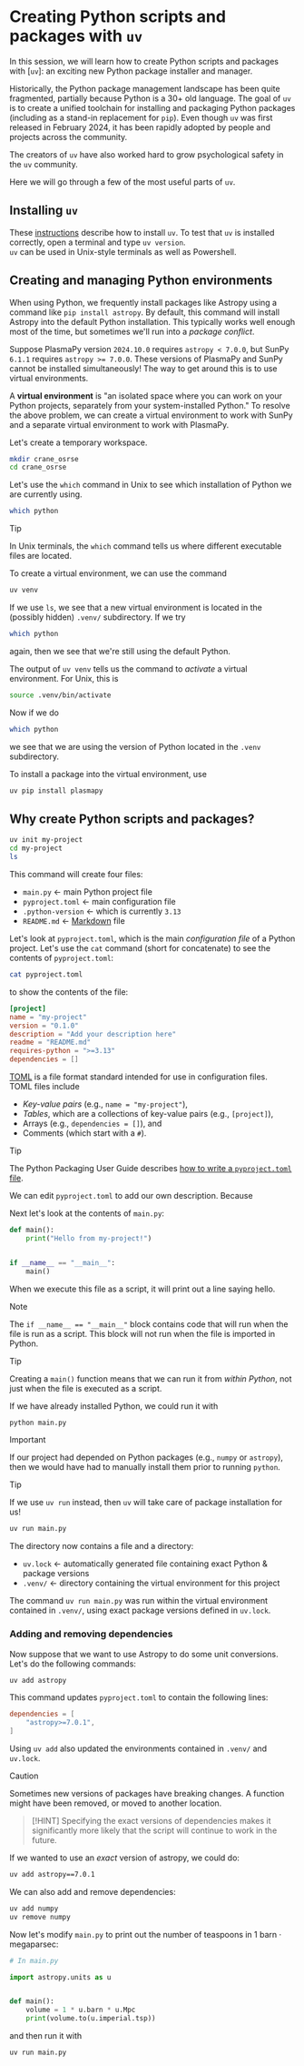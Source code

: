 # Creating Python scripts and packages with `uv`

In this session, 
we will learn how to create Python scripts and packages with [`uv`]:
an exciting new Python package installer and manager.

Historically, the Python package management landscape has been quite fragmented,
partially because Python is a 30+ old language.
The goal of `uv` is to create a unified toolchain 
for installing and packaging Python packages 
(including as a stand-in replacement for `pip`).
Even though `uv` was first released in February 2024,
it has been rapidly adopted by people and projects across the community.

The creators of `uv` have also worked hard to grow psychological safety 
in the `uv` community.   

Here we will go through a few of the most useful parts of `uv`.   

## Installing `uv`

These [instructions](https://docs.astral.sh/uv/getting-started/installation/)
describe how to install `uv`.
To test that `uv` is installed correctly, open a terminal and type `uv version`.  
`uv` can be used in Unix-style terminals as well as Powershell.

## Creating and managing Python environments

When using Python, we frequently install packages like Astropy
using a command like `pip install astropy`.
By default, this command will install Astropy into the default Python installation.
This typically works well enough most of the time,
but sometimes we'll run into a _package conflict_.  

Suppose PlasmaPy version `2024.10.0` requires `astropy < 7.0.0`, 
but  SunPy `6.1.1` requires `astropy >= 7.0.0`.
These versions of PlasmaPy and SunPy
cannot be installed simultaneously!
The way to get around this is to use virtual environments.  

A **virtual environment** is 
"an isolated space where you can work on your Python projects, 
separately from your system-installed Python."
To resolve the above problem, we can create a virtual environment
to work with SunPy and a separate virtual environment to work with PlasmaPy.

Let's create a temporary workspace.
```bash
mkdir crane_osrse
cd crane_osrse
```

Let's use the `which` command in Unix to see 
which installation of Python we are currently using.
```bash
which python
```
> [!TIP]
> In Unix terminals, the `which` command tells us 
> where different executable files are located.

To create a virtual environment, we can use the command
```bash
uv venv
```
If we use `ls`, we see that a new virtual environment 
is located in the (possibly hidden) `.venv/` subdirectory.
If we try
```bash
which python
```
again, then we see that we're still using the default Python.  

The output of `uv venv` tells us the command to _activate_ a virtual environment.
For Unix, this is
```bash
source .venv/bin/activate
```
Now if we do
```bash
which python
```
we see that we are using the version of Python located in the `.venv` subdirectory.

To install a package into the virtual environment, use
```bash
uv pip install plasmapy
```

## Why create Python scripts and packages?


```bash
uv init my-project
cd my-project
ls
```

This command will create four files:
 - `main.py` ← main Python project file
 - `pyproject.toml` ← main configuration file
 - `.python-version` ← which is currently `3.13`
 - `README.md` ← [Markdown] file

Let's look at `pyproject.toml`, 
which is the main _configuration file_ of a Python project.
Let's use the `cat` command (short for concatenate) 
to see the contents of `pyproject.toml`: 
```bash
cat pyproject.toml
```
to show the contents of the file:
```toml
[project]
name = "my-project"
version = "0.1.0"
description = "Add your description here"
readme = "README.md"
requires-python = ">=3.13"
dependencies = []
```

[TOML] is a file format standard intended for use in configuration files.   
TOML files include
 - _Key-value pairs_ (e.g., `name = "my-project"`),
 - _Tables_, which are a collections of key-value pairs (e.g., `[project]`),
 - Arrays (e.g., `dependencies = []`), and
 - Comments (which start with a `#`).

> [!TIP]
> The Python Packaging User Guide describes 
> [how to write a `pyproject.toml` file](https://packaging.python.org/en/latest/guides/writing-pyproject-toml/).


We can edit `pyproject.toml` to add our own description.
Because  

Next let's look at the contents of `main.py`:

```python
def main():
    print("Hello from my-project!")


if __name__ == "__main__":
    main()
```

When we execute this file as a script, it will print out a line saying hello.

> [!NOTE]
> The `if __name__ == "__main__"` block contains
> code that will run when the file is run as a script. 
> This block will not run when the file is imported in Python.

> [!TIP]
> Creating a `main()` function means that we can run it from 
> _within Python_, not just when the file is executed as a script.  

If we have already installed Python, we could run it with 

```bash
python main.py
```

> [!IMPORTANT]
> If our project had depended on Python packages (e.g., `numpy` or `astropy`), 
> then we would have had to manually install them prior to running `python`.

> [!TIP]
> If we use `uv run` instead, then `uv` will take care of 
> package installation for us!   

```bash
uv run main.py
```

The directory now contains a file and a directory:
 - `uv.lock` ← automatically generated file containing exact Python & package versions
 - `.venv/` ← directory containing the virtual environment for this project

The command `uv run main.py` was run 
within the virtual environment contained in `.venv/`,
using exact package versions defined in `uv.lock`.

### Adding and removing dependencies

Now suppose that we want to use Astropy to do some unit conversions.
Let's do the following commands:

```bash
uv add astropy
```
This command updates `pyproject.toml` to contain the following lines:
```toml
dependencies = [
    "astropy>=7.0.1",
]
```
Using `uv add` also updated the environments contained in `.venv/` and `uv.lock`.  


> [!CAUTION]
> Sometimes new versions of packages have breaking changes. 
> A function might have been removed, or moved to another location.

> [!HINT]
> Specifying the exact versions of dependencies makes it significantly
> more likely that the script will continue to work in the future.

If we wanted to use an _exact_ version of astropy, we could do:
```bash
uv add astropy==7.0.1
```

We can also add and remove dependencies:
```bash
uv add numpy
uv remove numpy
```

Now let's modify `main.py` to print out 
the number of teaspoons in 1 barn · megaparsec:

```python
# In main.py

import astropy.units as u


def main():
    volume = 1 * u.barn * u.Mpc
    print(volume.to(u.imperial.tsp))
```

and then run it with

```bash
uv run main.py
```





[Markdown]: https://www.markdownguide.org
[TOML]: https://toml.io/en